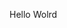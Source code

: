 Hello Wolrd















































































































































































































































































































































































































































































































































































































































































































































































































































































































































































































































































































































































































































































































































































































































































































































































































































































































































































































































































































































































































































































































































